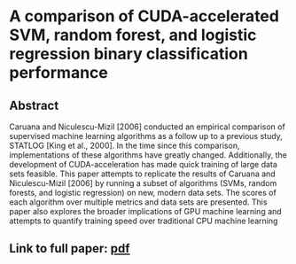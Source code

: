 # A comparison of CUDA-accelerated SVM, random forest, and logistic regression binary classification performance

## Abstract
Caruana and Niculescu-Mizil [2006] conducted an empirical comparison of supervised machine learning algorithms as a follow up to a previous study, STATLOG [King et al., 2000]. In the time since this comparison, implementations of these algorithms have greatly changed. Additionally, the development of CUDA-acceleration has made quick training of large data sets feasible. This paper attempts to replicate the results of Caruana and Niculescu-Mizil [2006] by running a subset of algorithms (SVMs, random forests, and logistic regression) on new, modern data sets. The scores of each algorithm over multiple metrics and data sets are presented. This paper also explores the broader implications of GPU machine learning and attempts to quantify training speed over traditional CPU machine learning

## Link to full paper: [pdf](docs/svm_rf_log_reg_CUDA_comp.pdf)